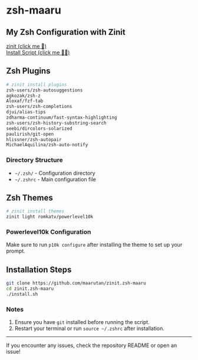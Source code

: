 # zsh-maaru

## My Zsh Configuration with Zinit

[zinit (click me 🥳)](https://github.com/zdharma-continuum/zinit)  
[Install Script (click me 🥳🥳)](install)

## Zsh Plugins

```bash
# zinit install plugins
zsh-users/zsh-autosuggestions
agkozak/zsh-z
Aloxaf/fzf-tab
zsh-users/zsh-completions
djui/alias-tips
zdharma-continuum/fast-syntax-highlighting
zsh-users/zsh-history-substring-search
seebi/dircolors-solarized
paulirish/git-open
hlissner/zsh-autopair
MichaelAquilina/zsh-auto-notify
```

### Directory Structure

- `~/.zsh/` - Configuration directory
- `~/.zshrc` - Main configuration file

## Zsh Themes

```bash
# zinit install themes
zinit light romkatv/powerlevel10k
```

### Powerlevel10k Configuration

Make sure to run `p10k configure` after installing the theme to set up your prompt.

## Installation Steps

```bash
git clone https://github.com/maarutan/zinit.zsh-maaru
cd zinit.zsh-maaru
./install.sh
```

### Notes

1. Ensure you have `git` installed before running the script.
2. Restart your terminal or run `source ~/.zshrc` after installation.

---

If you encounter any issues, check the repository README or open an issue!
